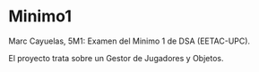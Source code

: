 # Minimo1
Marc Cayuelas, 5M1: Examen del Minimo 1 de DSA (EETAC-UPC).

El proyecto trata sobre un Gestor de Jugadores y Objetos.
